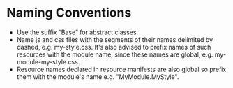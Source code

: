 # Naming Conventions



- Use the suffix “Base” for abstract classes.
- Name js and css files with the segments of their names delimited by dashed, e.g. my-style.css. It's also advised to prefix names of such resources with the module name, since these names are global, e.g. my-module-my-style.css.
- Resource names declared in resource manifests are also global so prefix them with the module's name e.g. "MyModule.MyStyle".